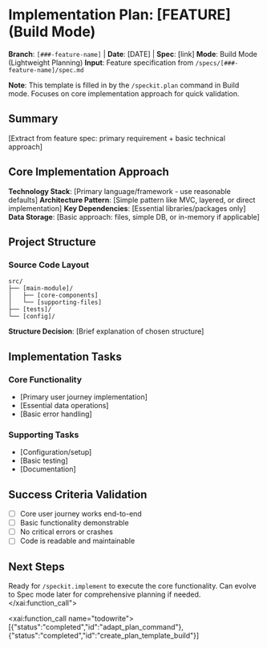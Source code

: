 # Implementation Plan: [FEATURE] (Build Mode)

**Branch**: `[###-feature-name]` | **Date**: [DATE] | **Spec**: [link]
**Mode**: Build Mode (Lightweight Planning)
**Input**: Feature specification from `/specs/[###-feature-name]/spec.md`

**Note**: This template is filled in by the `/speckit.plan` command in Build mode. Focuses on core implementation approach for quick validation.

## Summary

[Extract from feature spec: primary requirement + basic technical approach]

## Core Implementation Approach

**Technology Stack**: [Primary language/framework - use reasonable defaults]
**Architecture Pattern**: [Simple pattern like MVC, layered, or direct implementation]
**Key Dependencies**: [Essential libraries/packages only]
**Data Storage**: [Basic approach: files, simple DB, or in-memory if applicable]

## Project Structure

### Source Code Layout

```
src/
├── [main-module]/
│   ├── [core-components]
│   └── [supporting-files]
├── [tests]/
└── [config]/
```

**Structure Decision**: [Brief explanation of chosen structure]

## Implementation Tasks

### Core Functionality
- [Primary user journey implementation]
- [Essential data operations]
- [Basic error handling]

### Supporting Tasks
- [Configuration/setup]
- [Basic testing]
- [Documentation]

## Success Criteria Validation

- [ ] Core user journey works end-to-end
- [ ] Basic functionality demonstrable
- [ ] No critical errors or crashes
- [ ] Code is readable and maintainable

## Next Steps

Ready for `/speckit.implement` to execute the core functionality. Can evolve to Spec mode later for comprehensive planning if needed.</content>
</xai:function_call"> 

<xai:function_call name="todowrite">
<parameter name="todos">[{"status":"completed","id":"adapt_plan_command"},{"status":"completed","id":"create_plan_template_build"}]